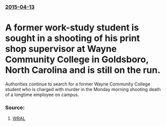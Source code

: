 ### [2015-04-13](/news/2015/04/13/index.md)

# A former work-study student is sought in a shooting of his print shop supervisor at Wayne Community College in Goldsboro, North Carolina and is still on the run. 

Authorities continue to search for a former Wayne Community College student who is charged with murder in the Monday morning shooting death of a longtime employee on campus.


### Source:

1. [WRAL](http://www.wral.com/one-dead-shooter-at-large-on-campus-of-wayne-county-community-college/14578831/)

